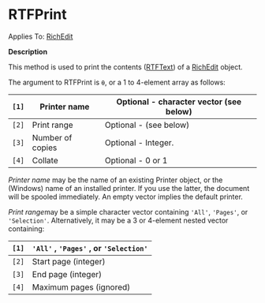 




<h1 class="heading"><span class="name">RTFPrint</span></h1>

Applies To: [RichEdit](../a-z/richedit.md)


**Description**


This method is used to print the contents ([RTFText](../a-z/rtftext.md)) of a [RichEdit](../a-z/richedit.md) object.


The argument to RTFPrint is `⍬`, or a 1 to 4-element array as follows:


| `[1]` | Printer name | Optional - character vector (see below) |
| --- | --- | ---  |
| `[2]` | Print range | Optional - (see below) |
| `[3]` | Number of copies | Optional - Integer. |
| `[4]` | Collate | Optional - 0 or 1 |


*Printer name* may be the name of an existing Printer object, or the (Windows) name of an installed printer. If you use the latter, the document will be spooled immediately. An empty vector implies the default printer.


*Print range*may be a simple character vector containing `'All'`, `'Pages'`, or `'Selection'`. Alternatively, it may be a 3 or 4-element nested vector containing:


| `[1]` | `'All'` , `'Pages'` , or `'Selection'` |
| --- | ---  |
| `[2]` | Start page (integer) |
| `[3]` | End page (integer) |
| `[4]` | Maximum pages (ignored) |



